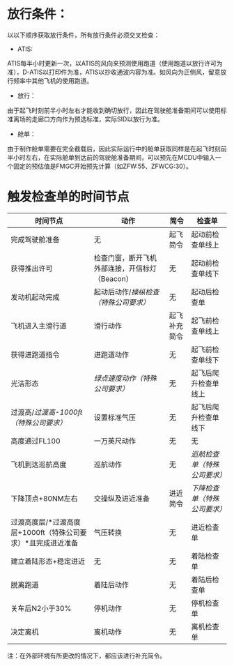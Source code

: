 # 放行条件：

 以以下顺序获取放行条件，所有放行条件必须交叉检查：

* ATIS:

 ATIS每半小时更新一次，以ATIS的风向来预测使用跑道（使用跑道以放行许可为准），D-ATIS以打印件为准，ATIS以抄收通波内容为准。如风向为正侧风，留意放行频率中其他飞机的使用跑道。

* 放行：

 由于起飞时刻前半小时左右才能收到确切放行，因此在驾驶舱准备期间可以使用标准离场的走廊口方向作为预选标准，实际SID以放行为准。

* 舱单：

 由于制作舱单需要在完全截载后，因此实际运行中的舱单获取同样是在起飞时刻前半小时左右，在实际舱单到达前的驾驶舱准备期间，可以预先在MCDU中输入一个固定的预估值是FMGC开始预先计算（如ZFW:55、ZFWCG:30）。


# 触发检查单的时间节点

| 时间节点                                                       | 动作                                           | 简令         | 检查单                         |
| ---------------------------------------------------------------- | ------------------------------------------------ | -------------- | -------------------------------- |
| 完成驾驶舱准备                                                 | 无                                             | 起飞简令     | 起动前检查单线上               |
| 获得推出许可                                                   | 检查门窗，断开飞机外部连接，开信标灯（Beacon） | 无           | 起动前检查单线下               |
| 发动机起动完成                                                 | 起动后动作/*操纵检查（特殊公司要求）*        | 无           | 起动后检查单                   |
| 飞机进入主滑行道                                               | 滑行动作                                       | 起飞补充简令 | 起飞前检查单线上               |
| 获得进跑道指令                                                 | 进跑道动作                                     | 无           | 起飞前检查单线下               |
| 光洁形态                                                       | *绿点速度动作（特殊公司要求）*               | 无           | 起飞后爬升检查单线上           |
| 过渡高/*过渡高-1000ft（特殊公司要求）*                       | 设置标准气压                                   | 无           | 起飞后爬升检查单线下           |
| 高度通过FL100                                                  | 一万英尺动作                                   | 无           | 无                             |
| 飞机到达巡航高度                                               | 巡航动作                                       | 无           | *巡航检查单（特殊公司要求）* |
| 下降顶点+80NM左右                                              | 交操纵及进近准备                               | 进近简令     | *下降检查单（特殊公司要求）* |
| 过渡高度层/*过渡高度层+1000ft（特殊公司要求）*且完成进近准备 | 气压转换                                       | 无           | 进近检查单                     |
| 建立着陆形态+稳定进近                                          | 无                                             | 无           | 着陆检查单                     |
| 脱离跑道                                                       | 着陆后动作                                     | 无           | 着陆后检查单                   |
| 关车后N2小于30%                                                | 停机动作                                       | 无           | 停机检查单                     |
| 决定离机                                                       | 离机动作                                       | 无           | 离机检查单                     |


 注：在外部环境有所更改的情况下，都应该进行补充简令。

